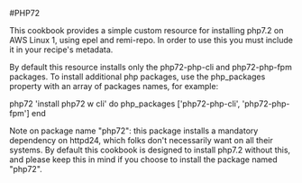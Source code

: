 #PHP72

This cookbook provides a simple custom resource for installing php7.2 on AWS
Linux 1, using epel and remi-repo.
In order to use this you must include it in your recipe's metadata.

By default this resource installs only the php72-php-cli and php72-php-fpm
packages. To install additional php packages, use the php_packages property
with an array of packages names, for example:

php72 'install php72 w cli' do
  php_packages ['php72-php-cli', 'php72-php-fpm']
end

Note on package name "php72": this package installs a mandatory dependency on
httpd24, which folks don't necessarily want on all their systems. By default this
cookbook is designed to install php7.2 without this, and please keep this in
mind if you choose to install the package named "php72".
